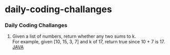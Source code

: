 # daily-coding-challanges
### Daily Coding Challanges

1. Given a list of numbers, return whether any two sums to k.<br>
For example, given [10, 15, 3, 7] and k of 17, return true since 10 + 7 is 17.<br>
[JAVA](docs/JAVA1.md)
